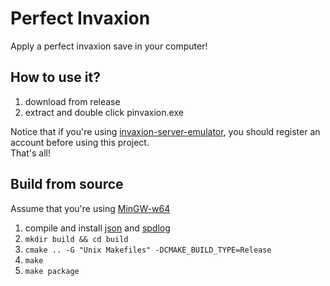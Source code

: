 # Perfect Invaxion
Apply a perfect invaxion save in your computer!

## How to use it?
1. download from release  
2. extract and double click pinvaxion.exe  

Notice that if you're using [invaxion-server-emulator](https://github.com/Invaxion-Server-Emulator/invaxion-server-emulator), you should register an account before using this project.  
That's all!

## Build from source
Assume that you're using [MinGW-w64](https://www.mingw-w64.org/)  
1. compile and install [json](https://github.com/nlohmann/json) and [spdlog](https://github.com/gabime/spdlog)
2. `mkdir build && cd build`
3. `cmake .. -G "Unix Makefiles" -DCMAKE_BUILD_TYPE=Release`
4. `make`
5. `make package`

